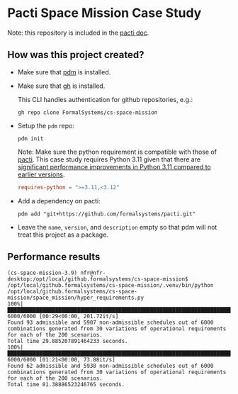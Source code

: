 # Pacti Space Mission Case Study

Note: this repository is included in the [pacti doc](https://github.com/FormalSystems/pacti-docs).


## How was this project created?

- Make sure that [pdm](https://pdm.fming.dev/latest/usage/dependency/) is installed.

- Make sure that [gh](https://cli.github.com/manual/installation) is installed.

  This CLI handles authentication for github repositories, e.g.:

  ```shell
  gh repo clone FormalSystems/cs-space-mission
  ```

- Setup the `pdm` repo:

  ```shell
  pdm init
  ```

  Note: Make sure the python requirement is compatible with those of [pacti](https://github.com/formalsystems/pacti). This case study requires Python 3.11 given that there are [significant performance improvements in Python 3.11 compared to earlier versions](https://stackify.com/20-simple-python-performance-tuning-tips/).

  ```toml
  requires-python = ">=3.11,<3.12"
  ```

- Add a dependency on pacti:

  ```shell
  pdm add "git+https://github.com/formalsystems/pacti.git"
  ```

- Leave the `name`, `version`, and `description` empty so that pdm will not treat this project as a package.

## Performance results

```
(cs-space-mission-3.9) nfr@nfr-desktop:/opt/local/github.formalsystems/cs-space-mission$ /opt/local/github.formalsystems/cs-space-mission/.venv/bin/python /opt/local/github.formalsystems/cs-space-mission/space_mission/hyper_requirements.py
100%|████████████████████████████████████████████████████████████████████████████████████████████████████████████████████████████████████████████████████████████████████████| 6000/6000 [00:29<00:00, 201.72it/s]
Found 93 admissible and 5907 non-admissible schedules out of 6000 combinations generated from 30 variations of operational requirements for each of the 200 scenarios.
Total time 29.885207891464233 seconds.
100%|█████████████████████████████████████████████████████████████████████████████████████████████████████████████████████████████████████████████████████████████████████████| 6000/6000 [01:21<00:00, 73.88it/s]
Found 62 admissible and 5938 non-admissible schedules out of 6000 combinations generated from 30 variations of operational requirements for each of the 200 scenarios.
Total time 81.38886523246765 seconds.
```
